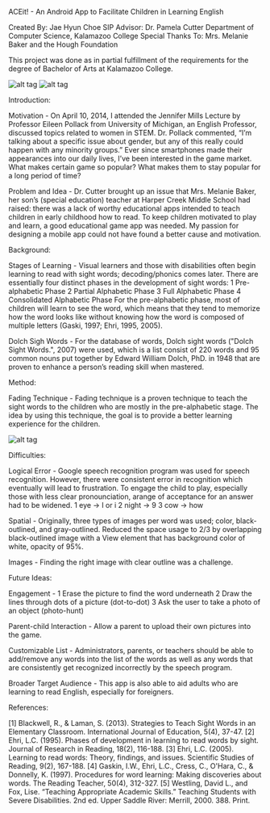 ACEit! - An Android App to Facilitate Children in Learning English

Created By: Jae Hyun Choe
SIP Advisor: Dr. Pamela Cutter
Department of Computer Science, Kalamazoo College
Special Thanks To: Mrs. Melanie Baker and the Hough Foundation

This project was done as in partial fulfillment of the requirements for the degree of Bachelor of Arts at Kalamazoo College.

![alt tag](https://cloud.githubusercontent.com/assets/8836645/7611428/83ca5926-f952-11e4-8041-67324c1cca05.png)
![alt tag](https://cloud.githubusercontent.com/assets/8836645/7611432/89f8d390-f952-11e4-9e6f-871fe4fb43b7.png)

Introduction:

  Motivation - On April 10, 2014, I attended the Jennifer Mills Lecture by 	Professor Eileen Pollack from University of Michigan,
  an English Professor, discussed topics related to women in STEM. Dr. Pollack commented, “I’m talking 	about a specific issue
  about gender, but any of this really could happen with any minority groups.”
  Ever since smartphones made their appearances into our 	daily lives, I’ve been interested in the game market. What makes certain
  game so popular? What makes them to stay popular for a long period of time?

  Problem and Idea - Dr. Cutter brought up an issue that Mrs. Melanie Baker, her son’s (special education) teacher at Harper Creek
  Middle School had raised: there was a lack of worthy educational apps intended to teach children in early childhood how to read.
  To keep children motivated to play and learn, a good educational game app was needed. My passion for designing a mobile app could
  not have found a better cause and motivation.

Background:

  Stages of Learning - Visual learners and those with disabilities often begin learning to read with sight words; decoding/phonics
  comes later. There are essentially four distinct phases in the development of sight words:
   1 Pre-alphabetic Phase
   2 Partial Alphabetic Phase
   3 Full Alphabetic Phase
   4 Consolidated Alphabetic Phase
  For the pre-alphabetic phase, most of children will learn to see the word, which means that they tend to memorize how the word looks
  like without knowing how the word is composed of multiple letters (Gaski, 1997; Ehri, 1995, 2005).

  Dolch Sigh Words - For the database of words, Dolch sight words ("Dolch Sight Words.", 2007) were used, which is a list consist of
  220 words and 95 common nouns put together by Edward William Dolch, PhD. in 1948 	that are proven to enhance a person’s reading skill
  when mastered.

Method:

  Fading Technique - Fading technique is a proven technique to teach the sight words to the children who are mostly in the pre-alphabetic
  stage. The 	idea by using this technique, the goal is to provide a better learning experience for the children.
  
![alt tag](https://cloud.githubusercontent.com/assets/8836645/7611416/785de4cc-f952-11e4-884c-ae9484b69058.png)

Difficulties:

  Logical Error - Google speech recognition program was used for speech recognition. However, there were consistent error in recognition
  which eventually will lead to frustration. To engage the child to play, especially those with less clear pronounciation, arange of
  acceptance for an answer had to be widened.
   1 eye -> I or i
   2 night -> 9
   3 cow -> how

  Spatial - Originally, three types of images per word was used; color, black-outlined, and gray-outlined. Reduced the space usage to 2/3
  by overlapping black-outlined image with a View element that has background color of white, opacity of 95%.

  Images - Finding the right image with clear outline was a challenge.

Future Ideas:

  Engagement -
   1 Erase the picture to find the word underneath
   2 Draw the lines through dots of a picture (dot-to-dot)
   3 Ask the user to take a photo of an object (photo-hunt)

  Parent-child Interaction - Allow a parent to upload their own pictures into the game.

  Customizable List - Administrators, parents, or teachers should be able to add/remove any words into the list of the words as well
  as any words that are consistently get recognized incorrectly by the speech program.

  Broader Target Audience - This app is also able to aid adults who are learning to read English, especially for foreigners.

References:

 [1] Blackwell, R., & Laman, S. (2013). Strategies to Teach Sight Words in an Elementary Classroom. International Journal of
 Education, 5(4), 37-47.
 [2] Ehri, L.C. (1995). Phases of development in learning to 	read words by sight. Journal of Research in Reading, 	18(2),
 116-188.
 [3] Ehri, L.C. (2005). Learning to read words: Theory, findings, and issues. Scientific Studies of Reading, 	9(2), 167-188.
 [4] Gaskin, I.W., Ehri, L.C., Cress, C., O'Hara, C., & Donnelly, K. (1997). Procedures for word learning: Making discoveries
 about words. The Reading 	Teacher, 50(4), 312-327.
 [5] Westling, David L., and Fox, Lise. “Teaching Appropriate Academic Skills.” Teaching Students with Severe Disabilities. 2nd
 ed. Upper Saddle River: Merrill, 2000. 388. Print.
